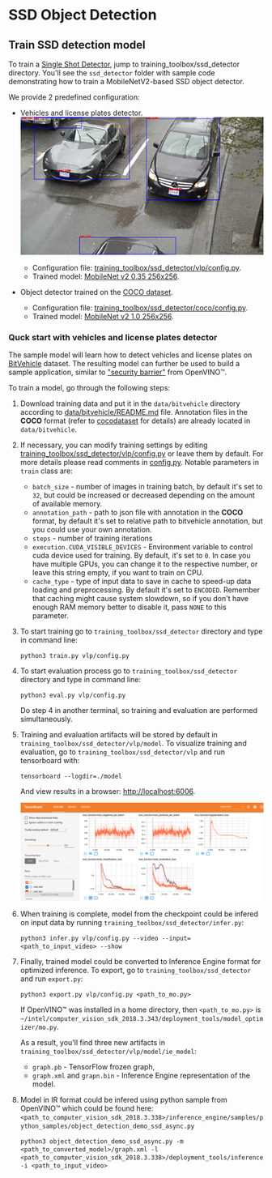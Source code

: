 # SSD Object Detection


## Train SSD detection model

To train a [Single Shot Detector](https://arxiv.org/abs/1512.02325), jump to
training_toolbox/ssd_detector directory. You'll see the `ssd_detector` folder with sample code
demonstrating how to train a MobileNetV2-based SSD object detector.

We provide 2 predefined configuration:
* Vehicles and license plates detector.
  ![VLP detection](vlp/docs/sample.jpg "Example of VLP detector inference")

  - Configuration file: [training_toolbox/ssd_detector/vlp/config.py](vlp/config.py).
  - Trained model: [MobileNet v2 0.35 256x256](https://download.01.org/openvinotoolkit/training_toolbox_tensorflow/models/ssd_detector/vlp/0123_ssd_mobilenet_v2_0.35.1_barrier_256x256.zip).

* Object detector trained on the [COCO dataset](../../data/coco/README.md).
  - Configuration file: [training_toolbox/ssd_detector/coco/config.py](coco/config.py).
  - Trained model: [MobileNet v2 1.0 256x256](https://download.01.org/openvinotoolkit/training_toolbox_tensorflow/models/ssd_detector/coco/0122_ssd_mobilenet_v2_1.0_coco_256x256.zip).

### Quck start with vehicles and license plates detector

The sample model will learn how to detect vehicles and license plates on
[BitVehicle](http://iitlab.bit.edu.cn/mcislab/vehicledb/) dataset. The resulting
model can further be used to build a sample application, similar to ["security
barrier"](https://software.intel.com/en-us/articles/OpenVINO-IE-Samples#security-barrier-camera)
from OpenVINO™.

To train a model, go through the following steps:

1. Download training data and put it in the `data/bitvehicle` directory
    according to [data/bitvehicle/README.md](../../data/bitvehicle/README.md)
    file. Annotation files in the **COCO** format (refer to
    [cocodataset](http://cocodataset.org/#format-data) for details) are already
    located in `data/bitvehicle`.

2. If necessary, you can modify training settings by editing
    [training_toolbox/ssd_detector/vlp/config.py](vlp/config.py) or leave them by
    default. For more details please read comments in
    [config.py](vlp/config.py). Notable parameters in `train`
    class are:
     * `batch_size` - number of images in training batch, by default it's set to
       `32`, but could be increased or decreased depending on the amount of
       available memory.
     * `annotation_path` - path to json file with annotation in the **COCO** format,
       by default it's set to relative path to bitvehicle annotation, but you
       could use your own annotation.
     * `steps` - number of training iterations
     * `execution.CUDA_VISIBLE_DEVICES` - Environment variable to control cuda
       device used for training. By default, it's set to `0`. In case you have
       multiple GPUs, you can change it to the respective number, or leave this
       string empty, if you want to train on CPU.
     * `cache_type` - type of input data to save in cache to speed-up data
       loading and preprocessing. By default it's set to `ENCODED`.
       Remember that caching might cause system slowdown, so if you don't have
       enough RAM memory better to disable it, pass `NONE` to this parameter.

3. To start training go to `training_toolbox/ssd_detector` directory and type in command line:

    ```
    python3 train.py vlp/config.py
    ```

4. To start evaluation process go to `training_toolbox/ssd_detector` directory and type
    in command line:

    ```
    python3 eval.py vlp/config.py
    ```

    Do step 4 in another terminal, so training and evaluation are performed simultaneously.

5. Training and evaluation artifacts will be stored by default in
    `training_toolbox/ssd_detector/vlp/model`.  To visualize training and evaluation, go to
    `training_toolbox/ssd_detector/vlp` and run tensorboard with:

    ```
    tensorboard --logdir=./model
    ```

    And view results in a browser: [http://localhost:6006](http://localhost:6006).

    ![BitVehicle TensorBoard](vlp/docs/tensorboard.png "TensorBoard for BitVehicle training")

6. When training is complete, model from the checkpoint could be infered on
    input data by running `training_toolbox/ssd_detector/infer.py`:

    ```
    python3 infer.py vlp/config.py --video --input=<path_to_input_video> --show
    ```

7. Finally, trained model could be converted to Inference Engine format for
    optimized inference. To export, go to `training_toolbox/ssd_detector` and run
    `export.py`:

    ```
    python3 export.py vlp/config.py <path_to_mo.py>
    ```

    If OpenVINO™ was installed in a home directory, then `<path_to_mo.py>` is `~/intel/computer_vision_sdk_2018.3.343/deployment_tools/model_optimizer/mo.py`.

    As a result, you'll find three new artifacts in
    `training_toolbox/ssd_detector/vlp/model/ie_model`:
     - `graph.pb` - TensorFlow frozen graph,
     - `graph.xml` and `grapn.bin` - Inference Engine representation of the
    model.

8. Model in IR format could be infered using python sample from OpenVINO™ which
   could be found here: `<path_to_computer_vision_sdk_2018.3.338>/inference_engine/samples/python_samples/object_detection_demo_ssd_async.py`

    ```
    python3 object_detection_demo_ssd_async.py -m <path_to_converted_model>/graph.xml -l <path_to_computer_vision_sdk_2018.3.338>/deployment_tools/inference_engine/lib/ubuntu_16.04/intel64/libcpu_extension_avx2.so -i <path_to_input_video>
    ```
